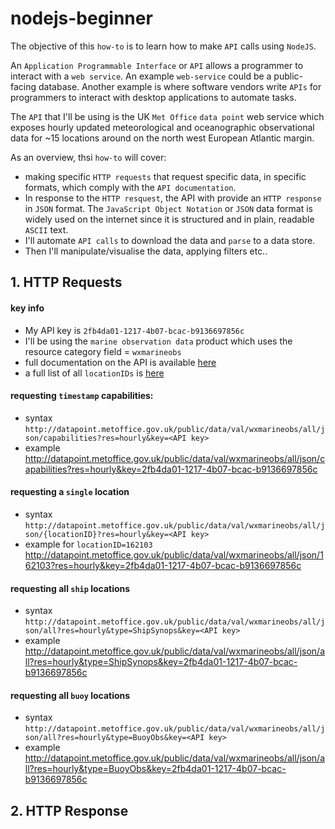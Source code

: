 # nodejs-beginner

The objective of this `how-to` is to learn how to make `API` calls using `NodeJS`.

An `Application Programmable Interface` or `API` allows a programmer to interact with a `web service`. An example `web-service` could be a public-facing database.  Another example is where software vendors write `APIs` for programmers to interact with desktop applications to automate tasks.

The `API` that I'll be using is the UK `Met Office` `data point` web service which exposes hourly updated meteorological and oceanographic observational data for ~15 locations around on the north west European Atlantic margin.

As an overview, thsi `how-to` will cover:
 * making specific `HTTP requests` that request specific data, in specific formats, which comply with the `API documentation`.
 * In response to the `HTTP resquest`, the API with provide an `HTTP response` in `JSON` format. The `JavaScript Object Notation` or `JSON` data format is widely used on the internet since it is structured and in plain, readable `ASCII` text.
 * I'll automate `API calls` to download the data and `parse` to a data store.
 * Then I'll manipulate/visualise the data, applying filters etc..

## 1.  HTTP Requests
#### key info
* My API key is `2fb4da01-1217-4b07-bcac-b9136697856c`
 * I'll be using the `marine observation data` product which uses the resource category field = `wxmarineobs`
 * full documentation on the API is available [here](http://www.metoffice.gov.uk/datapoint/product/marine-observations/detailed-documentation)
 * a full list of all `locationIDs` is [here](http://www.metoffice.gov.uk/datapoint/support/documentation/marineobs-sites)

#### requesting `timestamp` capabilities:
* syntax
`http://datapoint.metoffice.gov.uk/public/data/val/wxmarineobs/all/json/capabilities?res=hourly&key=<API key>`
* example
http://datapoint.metoffice.gov.uk/public/data/val/wxmarineobs/all/json/capabilities?res=hourly&key=2fb4da01-1217-4b07-bcac-b9136697856c

#### requesting a `single` location
* syntax `http://datapoint.metoffice.gov.uk/public/data/val/wxmarineobs/all/json/{locationID}?res=hourly&key=<API key>`
* example for `locationID=162103`
http://datapoint.metoffice.gov.uk/public/data/val/wxmarineobs/all/json/162103?res=hourly&key=2fb4da01-1217-4b07-bcac-b9136697856c

#### requesting all `ship` locations
* syntax
`http://datapoint.metoffice.gov.uk/public/data/val/wxmarineobs/all/json/all?res=hourly&type=ShipSynops&key=<API key>`
* example
http://datapoint.metoffice.gov.uk/public/data/val/wxmarineobs/all/json/all?res=hourly&type=ShipSynops&key=2fb4da01-1217-4b07-bcac-b9136697856c

#### requesting all `buoy` locations
* syntax
`http://datapoint.metoffice.gov.uk/public/data/val/wxmarineobs/all/json/all?res=hourly&type=BuoyObs&key=<API key>`
* example
http://datapoint.metoffice.gov.uk/public/data/val/wxmarineobs/all/json/all?res=hourly&type=BuoyObs&key=2fb4da01-1217-4b07-bcac-b9136697856c

## 2. HTTP Response
